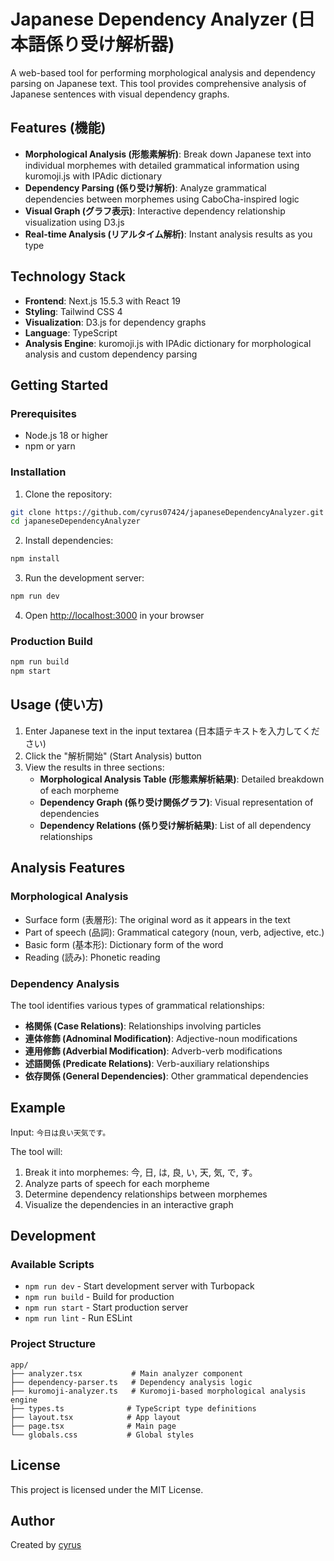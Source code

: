# Japanese Dependency Analyzer (日本語係り受け解析器)

A web-based tool for performing morphological analysis and dependency parsing on Japanese text. This tool provides comprehensive analysis of Japanese sentences with visual dependency graphs.

## Features (機能)

- **Morphological Analysis (形態素解析)**: Break down Japanese text into individual morphemes with detailed grammatical information using kuromoji.js with IPAdic dictionary
- **Dependency Parsing (係り受け解析)**: Analyze grammatical dependencies between morphemes using CaboCha-inspired logic
- **Visual Graph (グラフ表示)**: Interactive dependency relationship visualization using D3.js
- **Real-time Analysis (リアルタイム解析)**: Instant analysis results as you type

## Technology Stack

- **Frontend**: Next.js 15.5.3 with React 19
- **Styling**: Tailwind CSS 4
- **Visualization**: D3.js for dependency graphs
- **Language**: TypeScript
- **Analysis Engine**: kuromoji.js with IPAdic dictionary for morphological analysis and custom dependency parsing

## Getting Started

### Prerequisites
- Node.js 18 or higher
- npm or yarn

### Installation

1. Clone the repository:
```bash
git clone https://github.com/cyrus07424/japaneseDependencyAnalyzer.git
cd japaneseDependencyAnalyzer
```

2. Install dependencies:
```bash
npm install
```

3. Run the development server:
```bash
npm run dev
```

4. Open [http://localhost:3000](http://localhost:3000) in your browser

### Production Build

```bash
npm run build
npm start
```

## Usage (使い方)

1. Enter Japanese text in the input textarea (日本語テキストを入力してください)
2. Click the "解析開始" (Start Analysis) button
3. View the results in three sections:
   - **Morphological Analysis Table (形態素解析結果)**: Detailed breakdown of each morpheme
   - **Dependency Graph (係り受け関係グラフ)**: Visual representation of dependencies
   - **Dependency Relations (係り受け解析結果)**: List of all dependency relationships

## Analysis Features

### Morphological Analysis
- Surface form (表層形): The original word as it appears in the text
- Part of speech (品詞): Grammatical category (noun, verb, adjective, etc.)
- Basic form (基本形): Dictionary form of the word
- Reading (読み): Phonetic reading

### Dependency Analysis
The tool identifies various types of grammatical relationships:
- **格関係 (Case Relations)**: Relationships involving particles
- **連体修飾 (Adnominal Modification)**: Adjective-noun modifications
- **連用修飾 (Adverbial Modification)**: Adverb-verb modifications
- **述語関係 (Predicate Relations)**: Verb-auxiliary relationships
- **依存関係 (General Dependencies)**: Other grammatical dependencies

## Example

Input: `今日は良い天気です。`

The tool will:
1. Break it into morphemes: 今, 日, は, 良, い, 天, 気, で, す。
2. Analyze parts of speech for each morpheme
3. Determine dependency relationships between morphemes
4. Visualize the dependencies in an interactive graph

## Development

### Available Scripts

- `npm run dev` - Start development server with Turbopack
- `npm run build` - Build for production
- `npm run start` - Start production server
- `npm run lint` - Run ESLint

### Project Structure

```
app/
├── analyzer.tsx           # Main analyzer component
├── dependency-parser.ts   # Dependency analysis logic
├── kuromoji-analyzer.ts   # Kuromoji-based morphological analysis engine
├── types.ts              # TypeScript type definitions
├── layout.tsx            # App layout
├── page.tsx              # Main page
└── globals.css           # Global styles
```

## License

This project is licensed under the MIT License.

## Author

Created by [cyrus](https://github.com/cyrus07424)
